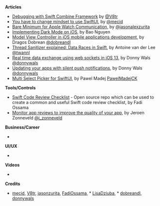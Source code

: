 
**Articles**
* [Debugging with Swift Combine Framework](https://www.vadimbulavin.com/debugging-with-combine-swift-framework/) by [@V8tr](https://twitter.com/V8tr)
* [You have to change mindset to use SwiftUI](https://swiftwithmajid.com/2019/11/19/you-have-to-change-mindset-to-use-swiftui/), by [@mecid](https://twitter.com/mecid)
* [Bare Minimum for Apple Watch Communication](https://jasonzurita.com/bare-minimum-for-apple-watch-communication/), by [@jasonalexzurita](https://twitter.com/jasonalexzurita)
* [Implementing Dark Mode on iOS](https://medium.com/flawless-app-stories/implementing-dark-mode-on-ios-d195cac098de), by Bao Nguyen
* [Model View Controller in iOS mobile applications development](https://medium.com/appssemble/model-view-controller-in-ios-mobile-applications-development-8bc7c178e490), by Dragos Dobrean [@dobreandl](https://twitter.com/dobreandl)
* [Thread Sanitizer explained: Data Races in Swift](https://www.avanderlee.com/swift/thread-sanitizer-data-races/), by Antoine van der Lee [@twannl](https://twitter.com/twannl)
* [Real time data exchange using web sockets in iOS 13](https://www.donnywals.com/real-time-data-exchange-using-web-sockets-in-ios-13/), by Donny Wals [@donnywals](https://twitter.com/donnywals)
* [Updating your apps with silent push notifications](https://www.donnywals.com/updating-your-apps-with-silent-push-notifications/), by Donny Wals [@donnywals](https://twitter.com/donnywals)
* [Multi Select Picker for SwiftUI](https://www.pawelmadej.com/post/multi-select-picker-for-swiftui/), by Pawel Madej [PawelMadejCK](https://twitter.com/PawelMadejCK)

**Tools/Controls**

* [Swift Code Review Checklist](https://github.com/FadiOssama/Swift-Code-Review-Checklist) - Open source repo which can be used to create a common and useful Swift code review checklist, by Fadi Ossama
* [Monitor app reviews to improve the quality of your app](https://zonneveld.dev/monitor-app-reviews-to-improve-the-quality-of-your-app/), by Jeroen Zonneveld [@j_zonneveld](https://twitter.com/j_zonneveld)

**Business/Career**

*

**UI/UX**

* 

**Videos**

*

**Credits**

* [mecid](https://github.com/mecid), [V8tr](https://github.com/V8tr), [jasonzurita](https://github.com/jasonzurita), [FadiOssama](https://github.com/FadiOssama), * [LisaDziuba](https://github.com/lisadziuba), * [dobreandl](https://github.com/dobreandl), [donnywals](https://github.com/donnywals)

